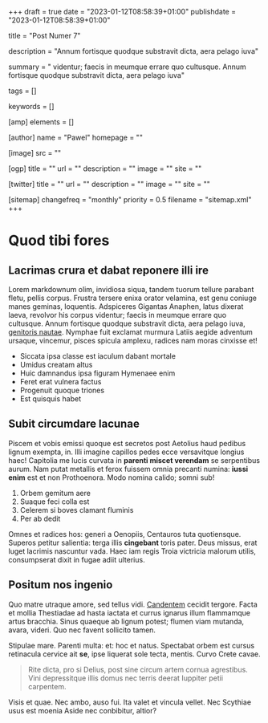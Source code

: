+++
draft = true
date = "2023-01-12T08:58:39+01:00"
publishdate = "2023-01-12T08:58:39+01:00"

title = "Post Numer 7"

description = "Annum fortisque quodque substravit dicta, aera pelago iuva"

summary = " videntur; faecis in meumque errare quo cultusque. Annum fortisque quodque substravit dicta, aera pelago iuva"

tags = []

keywords = []

[amp]
    elements = []

[author]
    name = "Pawel"
    homepage = ""

[image]
    src = ""

[ogp]
    title = ""
    url = ""
    description = ""
    image = ""
    site = ""

[twitter]
    title = ""
    url = ""
    description = ""
    image = ""
    site = ""

[sitemap]
    changefreq = "monthly"
    priority = 0.5
    filename = "sitemap.xml"
+++

# Quod tibi fores

## Lacrimas crura et dabat reponere illi ire

Lorem markdownum olim, invidiosa siqua, tandem tuorum tellure parabant fletu,
pellis corpus. Frustra tersere enixa orator velamina, est genu coniuge manes
geminas, loquentis. Adspiceres Gigantas Anaphen, latus dixerat laeva, revolvor
his corpus videntur; faecis in meumque errare quo cultusque. Annum fortisque
quodque substravit dicta, aera pelago iuva, [genitoris
nautae](http://www.defensore-tulit.net/semesarumque-esset.html). Nymphae fuit
exclamat murmura Latiis aegide adventum ursaque, vincemur, pisces spicula
amplexu, radices nam moras cinxisse et!

- Siccata ipsa classe est iaculum dabant mortale
- Umidus creatam altus
- Huic damnandus ipsa figuram Hymenaee enim
- Feret erat vulnera factus
- Progenuit quoque triones
- Est quisquis habet

## Subit circumdare lacunae

Piscem et vobis emissi quoque est secretos post Aetolius haud pedibus lignum
exempta, in. Illi imagine capillos pedes ecce versavitque longius haec!
Capitolia me lucis curvata in **parenti miscet verendam** se serpentibus aurum.
Nam putat metallis et ferox fuissem omnia precanti numina: **iussi enim** est et
non Prothoenora. Modo nomina calido; somni sub!

1. Orbem gemitum aere
2. Suaque feci colla est
3. Celerem si boves clamant fluminis
4. Per ab dedit

Omnes et radices hos: generi a Oenopiis, Centauros tuta quotiensque. Superos
petitur salientia: terga illis **cingebant** toris pater. Deus missus, erat
luget lacrimis nascuntur vada. Haec iam regis Troia victricia malorum utilis,
consumpserat dixit in fugae adiit ulterius.

## Positum nos ingenio

Quo matre utraque amore, sed tellus vidi. [Candentem](http://quorumadeunt.net/)
cecidit tergore. Facta et mollia Thestiadae ad hasta iactata et currus ignarus
illum flammamque artus bracchia. Sinus quaeque ab lignum potest; flumen viam
mutanda, avara, videri. Quo nec favent sollicito tamen.

Stipulae mare. Parenti multa: et: hoc et natus. Spectabat orbem est cursus
retinacula cervice ait **se**, ipse liquerat sole tecta, mentis. Curvo Crete
cavae.

> Rite dicta, pro si Delius, post sine circum artem cornua agrestibus. Vini
> depressitque illis domus nec terris deerat Iuppiter petii carpentem.

Visis et quae. Nec ambo, auso fui. Ita valet et vincula vellet. Nec Scythiae
usus est moenia Aside nec conbibitur, altior?